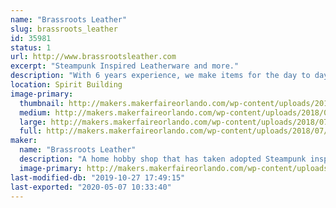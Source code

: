 ```yaml
---
name: "Brassroots Leather"
slug: brassroots_leather
id: 35981
status: 1
url: http://www.brassrootsleather.com
excerpt: "Steampunk Inspired Leatherware and more."
description: "With 6 years experience, we make items for the day to day use with steampunk as the inspiration. We understand that leather is a natural substance and very versatile, but it makes things that can last a long time and that means less waste. Our items range in size and shape, and they are usually customized for the individual. Some of the items are: coffee cup wraps, straps for vests, belts, wallets, ID cases, can coozies, hair barrettes, tea duelers, bookmarks, and more."
location: Spirit Building
image-primary:
  thumbnail: http://makers.makerfaireorlando.com/wp-content/uploads/2018/07/26225928989_928dd84777_k-150x150.jpg
  medium: http://makers.makerfaireorlando.com/wp-content/uploads/2018/07/26225928989_928dd84777_k-300x200.jpg
  large: http://makers.makerfaireorlando.com/wp-content/uploads/2018/07/26225928989_928dd84777_k-1024x683.jpg
  full: http://makers.makerfaireorlando.com/wp-content/uploads/2018/07/26225928989_928dd84777_k.jpg
maker:
  name: "Brassroots Leather"
  description: "A home hobby shop that has taken adopted Steampunk inspired leather crafting. We strive to make things new, fresh and unique.  Our items vary in size and can be big or small, all with the customer's design in mind. We make personal items that take hours of pre-planning, designing and learning of new crafts in order to complete, many are more than just leather. Using drafting knowledge, we review all parts of the design prior to construction, details, and even measurements to assure that everything fits exactly to how we need it. We are ever growing in our makings, items, ideas, and costume builds. Please check out our links to see all we have accomplished."
  image-primary: http://makers.makerfaireorlando.com/wp-content/uploads/2015/05/Brassroots-Icon.png
last-modified-db: "2019-10-27 17:49:15"
last-exported: "2020-05-07 10:33:40"
---
```

